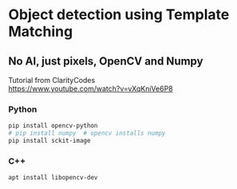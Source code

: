 # Object detection using Template Matching
## No AI, just pixels, OpenCV and Numpy

Tutorial from ClarityCodes  
https://www.youtube.com/watch?v=vXqKniVe6P8  

### Python
```sh
pip install opencv-python
# pip install numpy  # opencv installs numpy
pip install sckit-image
```

### C++
```sh
apt install libopencv-dev
```
